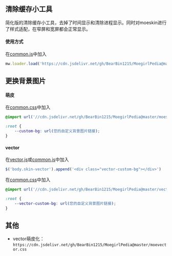 ## 清除缓存小工具

简化版的清除缓存小工具，去掉了时间显示和清除进程显示。同时对moeskin进行了样式适配，在窄屏和宽屏都会正常显示。

#### 使用方式

在[common.js](https://zh.moegirl.org.cn/Special:MyPage/common.js)中加入

```JavaScript
mw.loader.load('https://cdn.jsdelivr.net/gh/BearBin1215/MoegirlPedia@master/purgecache.js');
```

## 更换背景图片

#### 萌皮
在[common.css](https://zh.moegirl.org.cn/Special:MyPage/common.css)中加入

```CSS
@import url('//cdn.jsdelivr.net/gh/BearBin1215/MoegirlPedia@master/moeskin-bg.css');

:root {
    --custom-bg: url(您的自定义背景图片链接);
}
```

#### vector
在[vector.js](https://zh.moegirl.org.cn/Special:MyPage/vector.js)或[common.js](https://zh.moegirl.org.cn/Special:MyPage/common.js)中加入

```JavaScript
$('body.skin-vector').append('<div class="vector-custom-bg"></div>')
```

在[common.css](https://zh.moegirl.org.cn/Special:MyPage/common.css)中加入

```CSS
@import url('//cdn.jsdelivr.net/gh/BearBin1215/MoegirlPedia@master/vector-bg.css');

:root {
    --vector-custom-bg: url(您的自定义背景图片链接);
}
```

## 其他

* vector萌皮化：`https://cdn.jsdelivr.net/gh/BearBin1215/MoegirlPedia@master/moevector.css`

